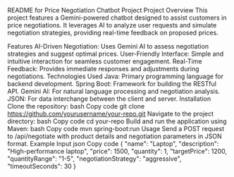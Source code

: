 README for Price Negotiation Chatbot Project
Project Overview
This project features a Gemini-powered chatbot designed to assist customers in price negotiations. It leverages AI to analyze user requests and simulate negotiation strategies, providing real-time feedback on proposed prices.

Features
AI-Driven Negotiation: Uses Gemini AI to assess negotiation strategies and suggest optimal prices.
User-Friendly Interface: Simple and intuitive interaction for seamless customer engagement.
Real-Time Feedback: Provides immediate responses and adjustments during negotiations.
Technologies Used
Java: Primary programming language for backend development.
Spring Boot: Framework for building the RESTful API.
Gemini AI: For natural language processing and negotiation analysis.
JSON: For data interchange between the client and server.
Installation
Clone the repository:
bash
Copy code
git clone https://github.com/yourusername/your-repo.git
Navigate to the project directory:
bash
Copy code
cd your-repo
Build and run the application using Maven:
bash
Copy code
mvn spring-boot:run
Usage
Send a POST request to /api/negotiate with product details and negotiation parameters in JSON format.
Example Input
json
Copy code
{
  "name": "Laptop",
  "description": "High-performance laptop",
  "price": 1500,
  "quantity": 1,
  "targetPrice": 1200,
  "quantityRange": "1-5",
  "negotiationStrategy": "aggressive",
  "timeoutSeconds": 30
}

